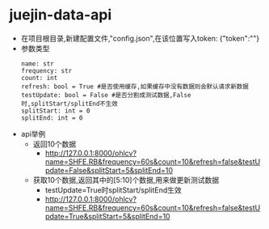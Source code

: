 # juejin-data-api
* 在项目根目录,新建配置文件,"config.json",在该位置写入token: {"token":"<your token>"}
* 参数类型
    ```
    name: str
    frequency: str
    count: int
    refresh: bool = True #是否使用缓存,如果缓存中没有数据则会默认请求新数据
    testUpdate: bool = False #是否分割成测试数据,False时,splitStart/splitEnd不生效
    splitStart: int = 0
    splitEnd: int = 0
    ```
* api举例
    * 返回10个数据
        * http://127.0.0.1:8000/ohlcv?name=SHFE.RB&frequency=60s&count=10&refresh=false&testUpdate=False&splitStart=5&splitEnd=10
    * 获取10个数据,返回其中的[5:10]个数据,用来做更新测试数据
        * testUpdate=True时splitStart/splitEnd生效
        * http://127.0.0.1:8000/ohlcv?name=SHFE.RB&frequency=60s&count=10&refresh=false&testUpdate=True&splitStart=5&splitEnd=10
